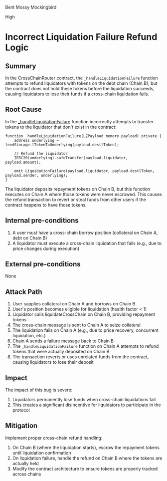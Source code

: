 Bent Mossy Mockingbird

High

# Incorrect Liquidation Failure Refund Logic

## Summary
In the CrossChainRouter contract, the `_handleLiquidationFailure` function attempts to refund liquidators with tokens on the debt chain (Chain B), but the contract does not hold these tokens before the liquidation succeeds, causing liquidators to lose their funds if a cross-chain liquidation fails.

## Root Cause
In the [_handleLiquidationFailure](https://github.com/sherlock-audit/2025-05-lend-audit-contest/blob/main/Lend-V2/src/LayerZero/CrossChainRouter.sol#L478-L486) function incorrectly attempts to transfer tokens to the liquidator that don't exist in the contract:

```solidity
function _handleLiquidationFailure(LZPayload memory payload) private {
    address underlying = lendStorage.lTokenToUnderlying(payload.destlToken);

    // Refund the liquidator
    IERC20(underlying).safeTransfer(payload.liquidator, payload.amount);

    emit LiquidationFailure(payload.liquidator, payload.destlToken, payload.sender, underlying);
}
```

The liquidator deposits repayment tokens on Chain B, but this function executes on Chain A where those tokens were never escrowed. This causes the refund transaction to revert or steal funds from other users if the contract happens to have those tokens.

## Internal pre-conditions
1. A user must have a cross-chain borrow position (collateral on Chain A, debt on Chain B)
2. A liquidator must execute a cross-chain liquidation that fails (e.g., due to price changes during execution)

## External pre-conditions
None

## Attack Path
1. User supplies collateral on Chain A and borrows on Chain B
2. User's position becomes eligible for liquidation (health factor < 1)
3. Liquidator calls liquidateCrossChain on Chain B, providing repayment tokens
4. The cross-chain message is sent to Chain A to seize collateral
5. The liquidation fails on Chain A (e.g., due to price recovery, concurrent liquidation, etc.)
6. Chain A sends a failure message back to Chain B
7. The `_handleLiquidationFailure` function on Chain A attempts to refund tokens that were actually deposited on Chain B
8. The transaction reverts or uses unrelated funds from the contract, causing liquidators to lose their deposit

## Impact
The impact of this bug is severe:

1. Liquidators permanently lose funds when cross-chain liquidations fail
2. This creates a significant disincentive for liquidators to participate in the protocol

## Mitigation
Implement proper cross-chain refund handling:

1. On Chain B (where the liquidation starts), escrow the repayment tokens until liquidation confirmation
2. On liquidation failure, handle the refund on Chain B where the tokens are actually held
3. Modify the contract architecture to ensure tokens are properly tracked across chains